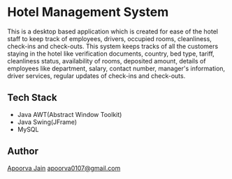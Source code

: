 # Hotel Management System
This is a desktop based application which is created for ease of the hotel staff to keep track of employees, drivers, occupied rooms, cleanliness, check-ins and check-outs. This system keeps tracks of all the customers staying in the hotel like verification documents, country, bed type, tariff, cleanliness status, availability of rooms, deposited amount, details of employees like department, salary, contact number, manager's information, driver services, regular updates of check-ins and check-outs.

## Tech Stack
* Java AWT(Abstract Window Toolkit)
* Java Swing(JFrame)
* MySQL

## Author
[Apoorva Jain](https://github.com/apoorva0107) <apoorva0107@gmail.com>

